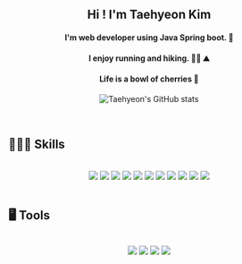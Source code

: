 ## <div align="center"> Hi ! I'm Taehyeon Kim</div>

#### <div align="center">I'm web developer using Java Spring boot. 👋</div> 
#### <div align="center">I enjoy running and hiking. 🏃🏻 ⛰</div>
#### <div align="center">Life is a bowl of cherries 🍒</div>

<div align="center">
  
![Taehyeon's GitHub stats](https://github-readme-stats.vercel.app/api?username=taehyeon&show_icons=true&theme=graywhite)
  
</div>  


</br>


## 🧑🏻‍💻 Skills
</br>
<div align="center">
<img src="https://img.shields.io/badge/java-%23ED8B00?style=for-the-badge&logo=java&logoColor=white">
<img src="https://img.shields.io/badge/spring-%236DB33F?style=for-the-badge&logo=spring&logoColor=white">
<img src="https://img.shields.io/badge/Gradle-02303A?style=for-the-badge&logo=Gradle&logoColor=white">
<img src="https://img.shields.io/badge/JWT-black?style=for-the-badge&logo=JSON%20web%20tokens">
<img src="https://img.shields.io/badge/Linux-FCC624?style=for-the-badge&logo=linux&logoColor=black">
<img src="https://img.shields.io/badge/Ubuntu-E95420?style=for-the-badge&logo=Ubuntu&logoColor=white">
<img src="https://img.shields.io/badge/AWS-%23FF9900?style=for-the-badge&logo=amazon-aws&logoColor=white">
<img src="https://img.shields.io/badge/mysql-%2300f?style=for-the-badge&logo=mysql&logoColor=white">
<img src="https://img.shields.io/badge/Amazon S3-569A31?style=for-the-badge&logo=Amazon S3&logoColor=white">
<img src="https://img.shields.io/badge/FileZilla-BF0000?style=for-the-badge&logo=FileZilla&logoColor=white">
<img src="https://img.shields.io/badge/WebRTC-333333?style=for-the-badge&logo=WebRTC&logoColor=white">
</div>  
</br>

## 🖥 Tools 
</br>
<div align="center">
<img src="https://img.shields.io/badge/IntelliJ IDEA-000000?style=for-the-badge&logo=IntelliJIDEA&logoColor=white">
<img src="https://img.shields.io/badge/Git-F05032000?style=for-the-badge&logo=Git&logoColor=white">
<img src="https://img.shields.io/badge/GitHub-181717?style=for-the-badge&logo=GitHub&logoColor=white">
<img src="https://img.shields.io/badge/Docker-2496ED?style=for-the-badge&logo=Docker&logoColor=white">
</div>
